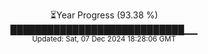 <p align="center">
⏳Year Progress (93.38 %) <br>
████████████████████████████▁▁ <br>
<sub>Updated: Sat, 07 Dec 2024 18:28:06 GMT</sub>
</p>

